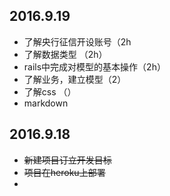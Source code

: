 ## 2016.9.19
* 了解央行征信开设账号（2h
* 了解数据类型 （2h）
* rails中完成对模型的基本操作（2h）
* 了解业务，建立模型（2）
* 了解css （）
*  markdown



## 2016.9.18

* ~~新建项目订立开发目标~~
* ~~项目在heroku上部署~~
* 

